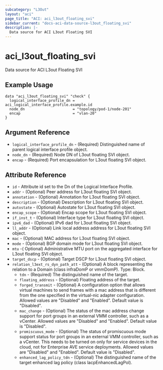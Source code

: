 ```yaml
---
subcategory: "L3Out"
layout: "aci"
page_title: "ACI: aci_l3out_floating_svi"
sidebar_current: "docs-aci-data-source-l3out_floating_svi"
description: |-
  Data source for ACI L3out Floating SVI
---
```


# aci_l3out_floating_svi

Data source for ACI L3out Floating SVI

## Example Usage

```hcl
data "aci_l3out_floating_svi" "check" {
  logical_interface_profile_dn = aci_logical_interface_profile.example.id
  node_dn                      = "topology/pod-1/node-201"
  encap                        = "vlan-20"
}
```

## Argument Reference

* `logical_interface_profile_dn` - (Required) Distinguished name of parent logical interface profile object.
* `node_dn` - (Required) Node DN of L3out floating SVI object.
* `encap` - (Required) Port encapsulation for L3out floating SVI object.

## Attribute Reference

* `id` - Attribute id set to the Dn of the Logical Interface Profile.
* `addr` - (Optional) Peer address for L3out floating SVI object.
* `annotation` - (Optional) Annotation for L3out floating SVI object.
* `description` - (Optional) Description for L3out floating SVI object.
* `autostate` - (Optional) Autostate for L3out floating SVI object.
* `encap_scope` - (Optional) Encap scope for L3out floating SVI object.
* `if_inst_t` - (Optional) Interface type for L3out floating SVI object.
* `ipv6_dad` - (Optional) IPv6 dad for L3out floating SVI object.
* `ll_addr` - (Optional) Link local address address for L3out floating SVI object.
* `mac` - (Optional) MAC address for L3out floating SVI object.
* `mode` - (Optional) BGP domain mode for L3out floating SVI object.
* `mtu` -( Optional) Administrative MTU port on the aggregated interface for L3out floating SVI object.
* `target_dscp` - (Optional) Target DSCP for L3out floating SVI object.
* `relation_l3ext_rs_dyn_path_att` - (Optional) A block representing the relation to a Domain (class infraDomP or vmmDomP). Type: Block.
  * `tdn` - (Required) The distinguished name of the target.
  * `floating_address` - (Optional) Floating address of the target.
  * `forged_transmit` - (Optional) A configuration option that allows virtual machines to send frames with a mac address that is different from the one specified in the virtual-nic adapter configuration. Allowed values are "Disabled" and "Enabled". Default value is "Disabled".
  * `mac_change` - (Optional) The status of the mac address change support for port groups in an external VMM controller, such as a vCenter. Allowed values are "Disabled" and "Enabled". Default value is "Disabled".
  * `promiscuous_mode` - (Optional) The status of promiscuous mode support status for port groups in an external VMM controller, such as a vCenter. This needs to be turned on only for service devices in the cloud, not for Enterprise AVE service deployments. Allowed values are "Disabled" and "Enabled". Default value is "Disabled".
  * `enhanced_lag_policy_tdn` - (Optional) The distinguished name of the target enhanced lag policy (class lacpEnhancedLagPol).